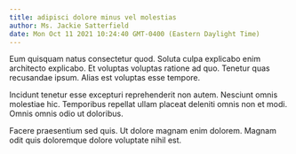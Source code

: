 ```yaml
---
title: adipisci dolore minus vel molestias
author: Ms. Jackie Satterfield
date: Mon Oct 11 2021 10:24:40 GMT-0400 (Eastern Daylight Time)
---
```

Eum quisquam natus consectetur quod. Soluta culpa explicabo enim architecto explicabo. Et voluptas voluptas ratione ad quo. Tenetur quas recusandae ipsum. Alias est voluptas esse tempore.

 Incidunt tenetur esse excepturi reprehenderit non autem. Nesciunt omnis molestiae hic. Temporibus repellat ullam placeat deleniti omnis non et modi. Omnis omnis odio ut doloribus.

 Facere praesentium sed quis. Ut dolore magnam enim dolorem. Magnam odit quis doloremque dolore voluptate nihil est.